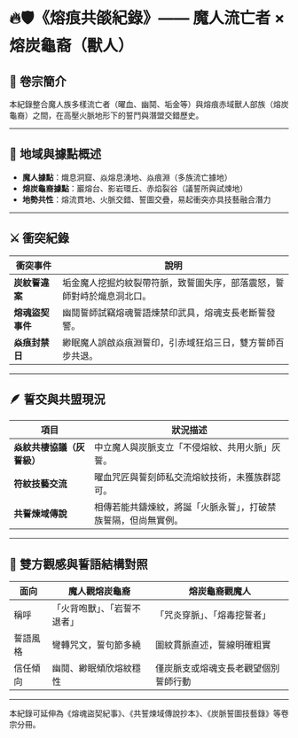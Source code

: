 # 🔥🛡️《熔痕共燄紀錄》—— 魔人流亡者 × 熔炭龜裔（獸人）

## 📜 卷宗簡介
本紀錄整合魔人族多樣流亡者（曜血、幽鬩、垢金等）與熔痕赤域獸人部族（熔炭龜裔）之間，在高壓火脈地形下的誓鬥與潛盟交錯歷史。

---

## 📍 地域與據點概述

- **魔人據點**：熾息洞窟、焱熔息湧地、焱痕淵（多族流亡據地）
- **熔炭龜裔據點**：巖熔台、影岩環丘、赤焰裂谷（議誓所與試煉地）
- **地勢共性**：熔流貫地、火脈交錯、誓圖交疊，易起衝突亦具技藝融合潛力

---

## ⚔️ 衝突紀錄

| 衝突事件     | 說明 |
|--------------|------|
| **炭紋誓違案** | 垢金魔人挖掘灼紋裂帶符脈，致誓圖失序，部落震怒，誓師對峙於熾息洞北口。 |
| **熔魂盜契事件** | 幽鬩誓師試竊熔魂誓語煉禁印武具，熔魂支長老斷誓發警。 |
| **焱痕封禁日** | 緲眠魔人誤啟焱痕淵誓印，引赤域狂焰三日，雙方誓師百步共退。 |

---

## 🪶 誓交與共盟現況

| 項目            | 狀況描述 |
|------------------|----------|
| **焱紋共棲協議（灰誓級）** | 中立魔人與炭脈支立「不侵熔紋、共用火脈」灰誓。 |
| **符紋技藝交流**       | 曜血咒匠與誓刻師私交流熔紋技術，未獲族群認可。 |
| **共誓煉域傳說**     | 相傳若能共鑄煉紋，將誕「火脈永誓」，打破禁族誓隔，但尚無實例。 |

---

## 🧠 雙方觀感與誓語結構對照

| 面向       | 魔人觀熔炭龜裔                            | 熔炭龜裔觀魔人                           |
|------------|------------------------------------------|----------------------------------------|
| 稱呼       | 「火背咆獸」、「岩誓不退者」               | 「咒炎穿脈」、「熔毒挖誓者」               |
| 誓語風格   | 彎轉咒文，誓句節多繞                     | 圖紋貫脈直述，誓線明確粗實                 |
| 信任傾向   | 幽鬩、緲眠傾欣熔紋穩性                    | 僅炭脈支或熔魂支長老觀望個別誓師行動         |

---

本紀錄可延伸為《熔魂盜契紀事》、《共誓煉域傳說抄本》、《炭脈誓圖技藝錄》等卷宗分冊。
